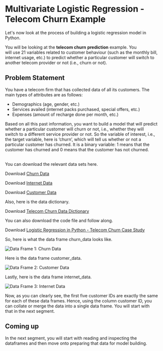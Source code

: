 # Multivariate Logistic Regression - Telecom Churn Example

Let's now look at the process of building a logistic regression model in Python.

You will be looking at the **telecom churn** **prediction** example. You will use 21 variables related to customer behaviour (such as the monthly bill, internet usage, etc.) to predict whether a particular customer will switch to another telecom provider or not (i.e., churn or not).

## Problem Statement

You have a telecom firm that has collected data of all its customers. The main types of attributes are as follows:

-   Demographics (age, gender, etc.)
-   Services availed (internet packs purchased, special offers, etc.)
-   Expenses (amount of recharge done per month, etc.)

Based on all this past information, you want to build a model that will predict whether a particular customer will churn or not, i.e., whether they will switch to a different service provider or not. So the variable of interest, i.e., the target variable, here is ‘churn’, which will tell us whether or not a particular customer has churned. It is a binary variable: 1 means that the customer has churned and 0 means that the customer has not churned.  
 

You can download the relevant data sets here.

Download [Churn Data](../churn_data.csv)

Download [Internet Data](../internet_data.csv)

Download [Customer Data](../customer_data.csv)

Also, here is the data dictionary.

Download [Telecom Churn Data Dictionary](../Telecom_Churn_Data_Dictionary.csv)

You can also download the code file and follow along. 

Download [Logistic Regression in Python - Telecom Churn Case Study](../Logistic_Regression_Telecom_Churn_Case_Study.ipynb)

So, here is what the data frame churn_data looks like.

![Data Frame 1:  Churn Data](https://i.ibb.co/c2ZknQR/Data-Frame-1-Churn-Data.png)

Here is the data frame customer_data.

![Data Frame 2: Customer Data](https://i.ibb.co/9GDzcc4/Data-Frame-2-Customer-Data.png)

Lastly, here is the data frame internet_data.

![Data Frame 3: Internet Data](https://i.ibb.co/q7kKKZc/Data-Frame-3-Internet-Data.png)

Now, as you can clearly see, the first five customer IDs are exactly the same for each of these data frames. Hence, using the column customer ID, you can collate or merge the data into a single data frame. You will start with that in the next segment.

## Coming up

In the next segment, you will start with reading and inspecting the dataframes and then move onto preparing that data for model building.